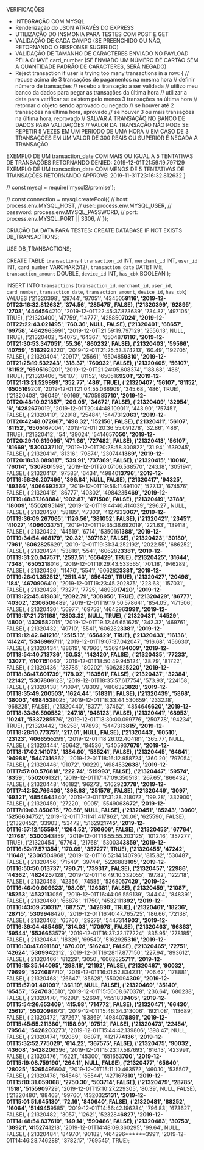 VERIFICAÇÕES
- INTEGRAÇÃO COM MYSQL
- Renderização do JSON ATRAVÉS DO EXPRESS
- UTILIZAÇÃO DO INSMONIA PARA TESTES COM POST E GET
- VALIDAÇÃO DE CADA CAMPO (SE PREENCHIDO OU NÃO, RETORNANDO O RESPONSE SUGERIDO)
- VALIDAÇÃO DE TAMANHO DE CARACTERES ENVIADO NO PAYLOAD PELA CHAVE card_number (SE ENVIADO 
UM NÚMERO DE CARTÃO SEM A QUANTIDADE PADRÃO DE CARACTERES, SERÁ NEGADO)
- Reject transaction if user is trying too many transactions in a row: {
// recuse acima de 3 transações de pagamentos na mesma hora
// definir número de transações
// recebo a transação a ser validada
// utilizo meu banco da dados para pegar as transações da última hora
// utilizar a data para verificar se existem pelo menos 3 transações na última hora
// retornar o objeto sendo aprovado ou negado
// se houver até 2 transações na última hora, aprovado
// se houver 3 ou mais transações na última hora, reprovado
// SALVAR A TRANSAÇÃO NO BANCO DE DADOS PARA VALIDAÇÕES
// VALOR DA TRANSAÇÃO NÃO PODE SE REPETIR 5 VEZES EM UM PERIODO DE UMA HORA
// EM CASO DE 3 TRANSAÇÕES EM UM VALOR DE 300 REAIS OU SUPERIOR É NEGADA A TRANSAÇÃO

EXEMPLO DE UM transaction_date COM MAIS OU IGUAL A 5 TENTATIVAS DE TRANSAÇÕES RETORNANDO DENIED:
2019-12-01T21:59:19.797129
EXEMPLO DE UM transaction_date COM MENOS DE 5 TENTATIVAS DE TRANSAÇÕES RETORNANDO APPROVE:
2019-11-31T23:16:32.812632
}


// const mysql = require('mysql2/promise');

// const connection = mysql.createPool({
//   host: process.env.MYSQL_HOST,
//   user: process.env.MYSQL_USER,
//   password: process.env.MYSQL_PASSWORD,
//   port: process.env.MYSQL_PORT || 3306,
// });

CRIAÇÃO DA DATA PARA TESTES:
CREATE DATABASE IF NOT EXISTS DB_TRANSACTIONS;

USE DB_TRANSACTIONS;

CREATE TABLE `transactions` 
(
    `transaction_id`	INT,
    `merchant_id`	INT,
    `user_id`	INT,
    `card_number`	VARCHAR(512),
    `transaction_date`	DATETIME,
    `transaction_amount`	DOUBLE,
    `device_id`	INT,
    `has_cbk`	BOOLEAN
);

INSERT INTO `transactions` (`transaction_id`, `merchant_id`, `user_id`, `card_number`, `transaction_date`, `transaction_amount`, `device_id`, `has_cbk`) VALUES
	('21320398', '29744', '97051', '434505******9116', '2019-12-01T23:16:32.812632', '374.56', '285475', FALSE),
	('21320399', '92895', '2708', '444456******4210', '2019-12-01T22:45:37.873639', '734.87', '497105', TRUE),
	('21320400', '47759', '14777', '425850******7024', '2019-12-01T22:22:43.021495', '760.36', NULL, FALSE),
	('21320401', '68657', '69758', '464296******3991', '2019-12-01T21:59:19.797129', '2556.13', NULL, TRUE),
	('21320402', '54075', '64367', '650487******6116', '2019-12-01T21:30:53.347051', '55.36', '860232', FALSE),
	('21320403', '59566', '40759', '516292******8220', '2019-12-01T21:25:53.374213', '60.49', '192705', FALSE),
	('21320404', '20917', '25661', '650485******9310', '2019-12-01T21:25:19.532243', '318.37', '760932', FALSE),
	('21320405', '56107', '81152', '650516******9201', '2019-12-01T21:24:05.608374', '188.68', '486', TRUE),
	('21320406', '56107', '81152', '650516******9201', '2019-12-01T21:13:21.529999', '352.77', '486', TRUE),
	('21320407', '56107', '81152', '650516******9201', '2019-12-01T21:04:55.066909', '345.68', '486', TRUE),
	('21320408', '36049', '90169', '470598******5710', '2019-12-01T20:48:10.921857', '209.05', '34672', FALSE),
	('21320409', '32954', '6', '428267******9019', '2019-12-01T20:44:48.109011', '443.90', '757451', FALSE),
	('21320410', '22918', '25484', '544731******2063', '2019-12-01T20:42:48.072667', '498.32', '152156', FALSE),
	('21320411', '56107', '81152', '650516******7004', '2019-12-01T20:36:55.091278', '32.86', '486', TRUE),
	('21320412', '54', '39024', '541465******7050', '2019-12-01T20:29:10.619095', '471.66', '727482', FALSE),
	('21320413', '56107', '81669', '530033******7110', '2019-12-01T20:28:58.300822', '31.94', '639245', FALSE),
	('21320414', '81316', '79874', '230744******1389', '2019-12-01T20:18:33.089817', '539.91', '737369', FALSE),
	('21320415', '10016', '76014', '530780******1598', '2019-12-01T20:07:06.538570', '243.18', '305194', FALSE),
	('21320416', '97583', '6434', '498401******3796', '2019-12-01T19:56:26.207496', '396.84', NULL, FALSE),
	('21320417', '94325', '89366', '406669******3532', '2019-12-01T19:56:11.691107', '527.13', '674576', FALSE),
	('21320418', '86777', '40302', '498423******5469', '2019-12-01T19:48:37.168884', '902.87', '471506', FALSE),
	('21320419', '3788', '18009', '550209******5149', '2019-12-01T19:44:40.414039', '296.27', NULL, FALSE),
	('21320420', '58185', '47303', '412793******3067', '2019-12-01T19:36:09.267065', '1126.56', '381052', FALSE),
	('21320421', '23451', '41027', '409603******3751', '2019-12-01T19:35:36.692019', '221.63', '139118', FALSE),
	('21320422', '44519', '6714', '535016******1388', '2019-12-01T19:34:54.468179', '20.32', '397162', FALSE),
	('21320423', '30180', '7961', '606282******5629', '2019-12-01T19:31:34.252192', '2022.55', '686252', FALSE),
	('21320424', '53816', '5541', '606282******3381', '2019-12-01T19:31:20.047571', '2597.51', '656429', TRUE),
	('21320425', '31644', '7348', '650521******8016', '2019-12-01T19:29:43.533565', '701.18', '946289', FALSE),
	('21320426', '11470', '5541', '606282******3381', '2019-12-01T19:26:01.352512', '2511.43', '656429', TRUE),
	('21320427', '20498', '184', '467090******6410', '2019-12-01T19:23:45.202875', '223.63', '157031', FALSE),
	('21320428', '73271', '7725', '489391******7420', '2019-12-01T19:22:45.419831', '2092.79', '308950', TRUE),
	('21320429', '86777', '40302', '230650******6489', '2019-12-01T19:19:50.578641', '854.05', '471506', FALSE),
	('21320430', '56977', '69758', '464296******3991', '2019-12-01T19:17:21.731168', '2803.32', NULL, TRUE),
	('21320431', '44529', '4800', '432958******2015', '2019-12-01T19:12:46.651625', '342.32', '469761', FALSE),
	('21320432', '49710', '5541', '606282******3381', '2019-12-01T19:12:42.641216', '2515.13', '656429', TRUE),
	('21320433', '16136', '41424', '534696******9711', '2019-12-01T19:07:37.042047', '916.68', '456630', FALSE),
	('21320434', '88619', '67966', '536949******4009', '2019-12-01T18:54:40.713736', '50.53', '142420', FALSE),
	('21320435', '77233', '33071', '410715******1060', '2019-12-01T18:50:49.945124', '38.79', '81722', FALSE),
	('21320436', '28785', '80202', '606282******5220', '2019-12-01T18:36:47.601739', '178.02', '163561', FALSE),
	('21320437', '32384', '22142', '530780******9123', '2019-12-01T18:35:57.617754', '573.93', '224158', FALSE),
	('21320438', '71094', '78309', '480632******3828', '2019-12-01T18:35:49.200503', '1624.44', '518311', FALSE),
	('21320439', '5868', '38003', '498453******8025', '2019-12-01T18:33:44.530659', '2332.18', '968225', FALSE),
	('21320440', '8377', '37462', '485464******6620', '2019-12-01T18:33:36.590582', '247.18', '948123', FALSE),
	('21320441', '68953', '10241', '533728******5576', '2019-12-01T18:30:00.099776', '2507.78', '94234', TRUE),
	('21320442', '36258', '47893', '544731******3815', '2019-12-01T18:28:10.773751', '217.01', NULL, FALSE),
	('21320443', '60510', '23123', '406655******5299', '2019-12-01T18:26:02.404181', '365.77', NULL, FALSE),
	('21320444', '80642', '84536', '540593******7679', '2019-12-01T18:17:02.141073', '1384.60', '585241', FALSE),
	('21320445', '64641', '94988', '544731******6862', '2019-12-01T18:16:12.958724', '360.20', '797054', FALSE),
	('21320446', '91072', '90229', '498453******2638', '2019-12-01T17:57:00.576818', '222.74', '519993', FALSE),
	('21320447', '59574', '8359', '550209******1321', '2019-12-01T17:47:09.350513', '267.65', '866432', FALSE),
	('21320448', '46182', '96273', '516292******3778', '2019-12-01T17:42:52.766409', '398.63', '251576', FALSE),
	('21320449', '3097', '69321', '485464******4340', '2019-12-01T17:31:28.218072', '199.28', '332900', FALSE),
	('21320450', '27220', '9005', '554906******3672', '2019-12-01T17:19:03.850675', '70.58', NULL, FALSE),
	('21320451', '85243', '3060', '525663******4752', '2019-12-01T17:11:41.417862', '20.06', '625590', FALSE),
	('21320452', '33903', '53472', '516292******1745', '2019-12-01T16:57:12.155594', '1264.52', '780606', FALSE),
	('21320453', '67764', '21768', '530034******3859', '2019-12-01T16:55:55.203125', '1012.16', '357277', TRUE),
	('21320454', '67764', '21768', '530034******3859', '2019-12-01T16:52:17.571354', '170.69', '357277', TRUE),
	('21320455', '47242', '11648', '230650******4968', '2019-12-01T16:52:14.140796', '815.82', '530487', FALSE),
	('21320456', '71549', '39744', '522688******3105', '2019-12-01T16:50:50.013737', '790.71', '739317', FALSE),
	('21320457', '22986', '44362', '482425******7128', '2019-12-01T16:49:10.332055', '197.82', '122718', FALSE),
	('21320458', '42356', '74585', '536805******7429', '2019-12-01T16:46:00.609623', '98.08', '126381', FALSE),
	('21320459', '21087', '85253', '453211******3056', '2019-12-01T16:44:06.559139', '344.04', '848391', FALSE),
	('21320460', '66876', '11750', '453211******1392', '2019-12-01T16:43:09.730317', '687.57', '342890', TRUE),
	('21320461', '18236', '28715', '530994******8420', '2019-12-01T16:40:47.765725', '186.66', '72138', FALSE),
	('21320462', '65760', '29278', '544731******4903', '2019-12-01T16:39:04.485465', '314.03', '170978', FALSE),
	('21320463', '96863', '59544', '553665******3579', '2019-12-01T16:37:32.177224', '835.95', '278185', FALSE),
	('21320464', '18329', '69540', '516292******5316', '2019-12-01T16:30:47.691180', '670.00', '516243', FALSE),
	('21320465', '72751', '42624', '530994******2312', '2019-12-01T16:28:17.877150', '227.94', '893612', FALSE),
	('21320466', '81229', '3050', '606282******5711', '2019-12-01T16:15:35.144095', '298.18', '21192', FALSE),
	('21320467', '90032', '79699', '527468******7710', '2019-12-01T16:01:52.834231', '706.62', '178881', FALSE),
	('21320468', '26647', '85628', '550209******4309', '2019-12-01T15:57:01.401091', '361.19', NULL, FALSE),
	('21320469', '35140', '65457', '524703******6510', '2019-12-01T15:56:08.670378', '236.64', '680238', FALSE),
	('21320470', '16298', '52694', '455183******9405', '2019-12-01T15:54:26.653409', '415.98', '714772', FALSE),
	('21320471', '66430', '25617', '550209******8673', '2019-12-01T15:46:34.313006', '1921.08', '113689', FALSE),
	('21320472', '37267', '93869', '498407******8891', '2019-12-01T15:45:55.211380', '1158.99', '97512', FALSE),
	('21320473', '22454', '79564', '542820******3273', '2019-12-01T15:44:42.139806', '398.47', NULL, FALSE),
	('21320474', '92089', '86071', '412177******4136', '2019-12-01T15:32:52.775029', '614.22', '367575', FALSE),
	('21320475', '90032', '43608', '542820******6396', '2019-12-01T15:23:17.587693', '616.13', '423991', FALSE),
	('21320476', '16221', '45300', '651653******700', '2019-12-01T15:19:08.759190', '264.11', NULL, FALSE),
	('21320477', '65640', '28025', '526549******5604', '2019-12-01T15:11:10.463572', '460.10', '535507', FALSE),
	('21320478', '84546', '55544', '427167******310', '2019-12-01T15:10:31.059068', '2750.30', '503714', FALSE),
	('21320479', '28785', '1518', '515590******9729', '2019-12-01T15:10:27.229305', '80.39', NULL, FALSE),
	('21320480', '88463', '99760', '432032******5131', '2019-12-01T15:01:51.945130', '72.16', '840640', FALSE),
	('21320481', '88252', '16064', '514945******9585', '2019-12-01T14:56:42.196284', '796.83', '673627', FALSE),
	('21320482', '3057', '12621', '523284******6827', '2019-12-01T14:48:54.837619', '149.14', '590486', FALSE),
	('21320483', '30753', '38921', '415274******1218', '2019-12-01T14:48:09.360295', '99.64', NULL, FALSE),
	('21320484', '84970', '90182', '464296******3991', '2019-12-01T14:46:28.746288', '3782.17', '769545', TRUE);

